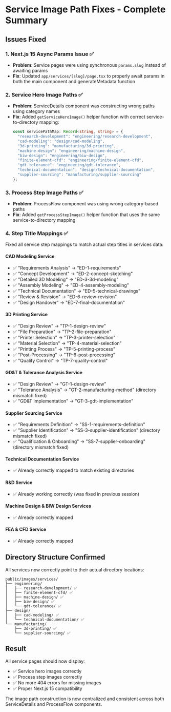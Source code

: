 # Service Image Path Fixes - Complete Summary

## Issues Fixed

### 1. Next.js 15 Async Params Issue ✅
- **Problem**: Service pages were using synchronous `params.slug` instead of awaiting params
- **Fix**: Updated `app/services/[slug]/page.tsx` to properly await params in both the main component and generateMetadata function

### 2. Service Hero Image Paths ✅
- **Problem**: ServiceDetails component was constructing wrong paths using category names
- **Fix**: Added `getServiceHeroImage()` helper function with correct service-to-directory mapping:
  ```typescript
  const servicePathMap: Record<string, string> = {
    "research-development": "engineering/research-development",
    "cad-modeling": "design/cad-modeling",
    "3d-printing": "manufacturing/3d-printing",
    "machine-design": "engineering/machine-design",
    "biw-design": "engineering/biw-design",
    "finite-element-cfd": "engineering/finite-element-cfd",
    "gdt-tolerance": "engineering/gdt-tolerance",
    "technical-documentation": "design/technical-documentation",
    "supplier-sourcing": "manufacturing/supplier-sourcing"
  };
  ```

### 3. Process Step Image Paths ✅
- **Problem**: ProcessFlow component was using wrong category-based paths
- **Fix**: Added `getProcessStepImage()` helper function that uses the same service-to-directory mapping

### 4. Step Title Mappings ✅
Fixed all service step mappings to match actual step titles in services data:

#### CAD Modeling Service
- ✅ "Requirements Analysis" → "ED-1-requirements"
- ✅ "Concept Development" → "ED-2-concept-sketching"  
- ✅ "Detailed 3D Modeling" → "ED-3-3d-modeling"
- ✅ "Assembly Modeling" → "ED-4-assembly-modeling"
- ✅ "Technical Documentation" → "ED-5-technical-drawings"
- ✅ "Review & Revision" → "ED-6-review-revision"
- ✅ "Design Handover" → "ED-7-final-documentation"

#### 3D Printing Service
- ✅ "Design Review" → "TP-1-design-review"
- ✅ "File Preparation" → "TP-2-file-preparation"
- ✅ "Printer Selection" → "TP-3-printer-selection"
- ✅ "Material Selection" → "TP-4-material-selection"
- ✅ "Printing Process" → "TP-5-printing-process"
- ✅ "Post-Processing" → "TP-6-post-processing"
- ✅ "Quality Control" → "TP-7-quality-control"

#### GD&T & Tolerance Analysis Service
- ✅ "Design Review" → "GT-1-design-review"
- ✅ "Tolerance Analysis" → "GT-2-manufacturing-method" (directory mismatch fixed)
- ✅ "GD&T Implementation" → "GT-3-gdt-implementation"

#### Supplier Sourcing Service
- ✅ "Requirements Definition" → "SS-1-requirements-definition"
- ✅ "Supplier Identification" → "SS-3-supplier-identification" (directory mismatch fixed)
- ✅ "Qualification & Onboarding" → "SS-7-supplier-onboarding" (directory mismatch fixed)

#### Technical Documentation Service
- ✅ Already correctly mapped to match existing directories

#### R&D Service
- ✅ Already working correctly (was fixed in previous session)

#### Machine Design & BIW Design Services
- ✅ Already correctly mapped

#### FEA & CFD Service
- ✅ Already correctly mapped

## Directory Structure Confirmed

All services now correctly point to their actual directory locations:

```
public/images/services/
├── engineering/
│   ├── research-development/ ✅
│   ├── finite-element-cfd/ ✅
│   ├── machine-design/ ✅
│   ├── biw-design/ ✅
│   └── gdt-tolerance/ ✅
├── design/
│   ├── cad-modeling/ ✅
│   └── technical-documentation/ ✅
└── manufacturing/
    ├── 3d-printing/ ✅
    └── supplier-sourcing/ ✅
```

## Result

All service pages should now display:
- ✅ Service hero images correctly
- ✅ Process step images correctly  
- ✅ No more 404 errors for missing images
- ✅ Proper Next.js 15 compatibility

The image path construction is now centralized and consistent across both ServiceDetails and ProcessFlow components.